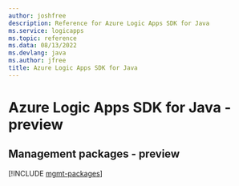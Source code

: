 ```yaml
---
author: joshfree
description: Reference for Azure Logic Apps SDK for Java
ms.service: logicapps
ms.topic: reference
ms.data: 08/13/2022
ms.devlang: java
ms.author: jfree
title: Azure Logic Apps SDK for Java
---
```

# Azure Logic Apps SDK for Java - preview

## Management packages - preview
[!INCLUDE [mgmt-packages](logic-apps-mgmt-index.md)]